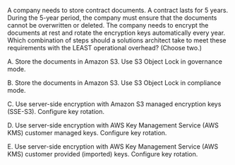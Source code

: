 A company needs to store contract documents. A contract lasts for 5 years. During the 5-year period, the company must ensure that the documents cannot be overwritten or deleted. The company needs to encrypt the documents at rest and rotate the encryption keys automatically every year. Which combination of steps should a solutions architect take to meet these requirements with the LEAST operational overhead? (Choose two.)

A. Store the documents in Amazon S3. Use S3 Object Lock in governance mode. 

B. Store the documents in Amazon S3. Use S3 Object Lock in compliance mode. 

C. Use server-side encryption with Amazon S3 managed encryption keys (SSE-S3). Configure key rotation. 

D. Use server-side encryption with AWS Key Management Service (AWS KMS) customer managed keys. Configure key rotation. 

E. Use server-side encryption with AWS Key Management Service (AWS KMS) customer provided (imported) keys. Configure key rotation.